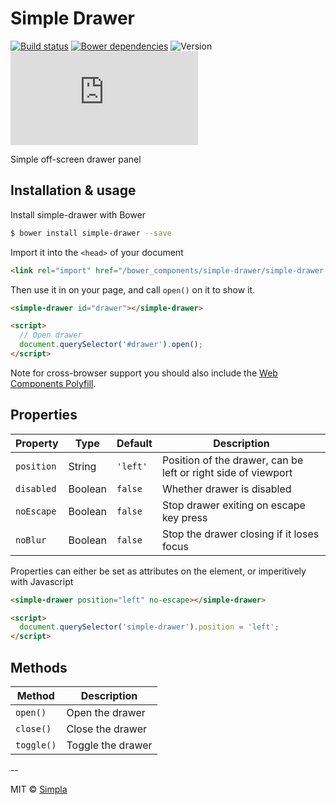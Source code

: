 # Simple Drawer
[![Build status][travis-badge]][travis-url] [![Bower dependencies][bowerdeps-badge]][bowerdeps-url] ![Version][bower-badge] ![Size][size-badge]

Simple off-screen drawer panel

## Installation & usage

Install simple-drawer with Bower

```sh
$ bower install simple-drawer --save
```

Import it into the `<head>` of your document

```html
<link rel="import" href="/bower_components/simple-drawer/simple-drawer.html">
```

Then use it in on your page, and call `open()` on it to show it.

```html
<simple-drawer id="drawer"></simple-drawer>

<script>
  // Open drawer
  document.querySelector('#drawer').open();
</script>
```

Note for cross-browser support you should also include the [Web Components Polyfill][webcomponents].

## Properties

Property         | Type    | Default   | Description                                                   
---------------- | ------- | --------- | -------------                                                  
`position`       | String  | `'left'`  | Position of the drawer, can be left or right side of viewport 
`disabled`       | Boolean | `false`   | Whether drawer is disabled                                    
`noEscape`       | Boolean | `false`   | Stop drawer exiting on escape key press                                 
`noBlur` | Boolean | `false`   | Stop the drawer closing if it loses focus

Properties can either be set as attributes on the element, or imperitively with Javascript

```html
<simple-drawer position="left" no-escape></simple-drawer>

<script>
  document.querySelector('simple-drawer').position = 'left';
</script>                        
```

## Methods

Method     | Description       
---------- | -----------       
`open()`   | Open the drawer   
`close()`  | Close the drawer  
`toggle()` | Toggle the drawer 

--

MIT © [Simpla](https://www.simpla.io) 

[webcomponents]: https://github.com/webcomponents/webcomponentsjs

[bower-badge]: https://img.shields.io/bower/v/simple-drawer.svg
[bowerlicense-badge]: https://img.shields.io/bower/l/simple-drawer.svg
[travis-badge]: https://img.shields.io/travis/SimpleElements/simple-drawer.svg
[travis-url]: https://travis-ci.org/SimpleElements/simple-drawer
[bowerdeps-badge]: https://img.shields.io/gemnasium/SimpleElements/simple-drawer.svg
[bowerdeps-url]: https://gemnasium.com/bower/simple-drawer
[size-badge]: https://badges.herokuapp.com/size/github/SimpleElements/simple-drawer/master/simple-drawer.html?gzip=true&color=blue

